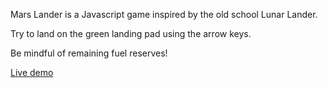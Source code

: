 Mars Lander is a Javascript game inspired by the old school Lunar Lander.

Try to land on the green landing pad using the arrow keys.

Be mindful of remaining fuel reserves!

[Live demo][link]

[link]: http://croquetpro.github.io/MarsLander

